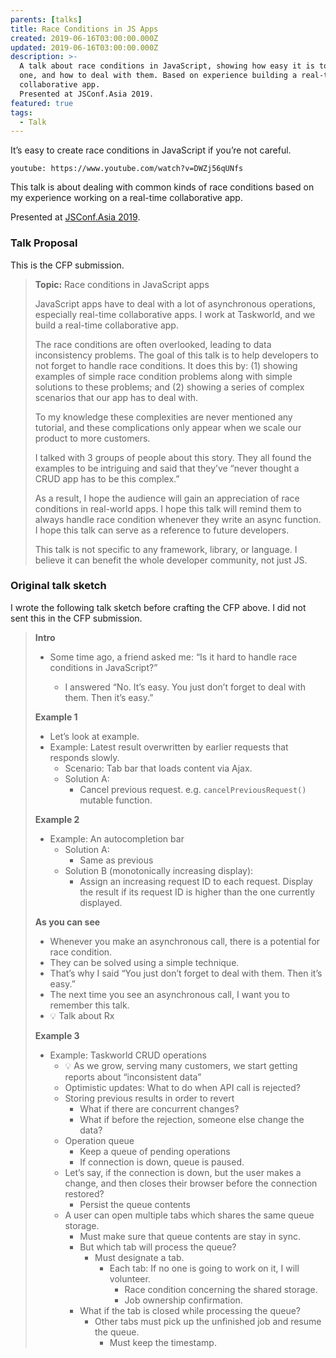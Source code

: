 ```yaml
---
parents: [talks]
title: Race Conditions in JS Apps
created: 2019-06-16T03:00:00.000Z
updated: 2019-06-16T03:00:00.000Z
description: >-
  A talk about race conditions in JavaScript, showing how easy it is to create
  one, and how to deal with them. Based on experience building a real-time
  collaborative app.
  Presented at JSConf.Asia 2019.
featured: true
tags:
  - Talk
---
```


It’s easy to create race conditions in JavaScript if you’re not careful.

`youtube: https://www.youtube.com/watch?v=DWZj56qUNfs`

This talk is about dealing with common kinds of race conditions based on my experience working on a real-time collaborative app.

Presented at [JSConf.Asia 2019](https://2019.jsconf.asia/).

### Talk Proposal

This is the CFP submission.

> **Topic:** Race conditions in JavaScript apps
>
> JavaScript apps have to deal with a lot of asynchronous operations, especially real-time collaborative apps. I work at Taskworld, and we build a real-time collaborative app.
>
> The race conditions are often overlooked, leading to data inconsistency problems. The goal of this talk is to help developers to not forget to handle race conditions. It does this by: (1) showing examples of simple race condition problems along with simple solutions to these problems; and (2) showing a series of complex scenarios that our app has to deal with.
>
> To my knowledge these complexities are never mentioned any tutorial, and these complications only appear when we scale our product to more customers.
>
> I talked with 3 groups of people about this story. They all found the examples to be intriguing and said that they’ve “never thought a CRUD app has to be this complex.”
>
> As a result, I hope the audience will gain an appreciation of race conditions in real-world apps. I hope this talk will remind them to always handle race condition whenever they write an async function. I hope this talk can serve as a reference to future developers.
>
> This talk is not specific to any framework, library, or language. I believe it can benefit the whole developer community, not just JS.

### Original talk sketch

I wrote the following talk sketch before crafting the CFP above. I did not sent this in the CFP submission.

<blockquote>

**Intro**

- Some time ago, a friend asked me: “Is it hard to handle race conditions in JavaScript?”

  - I answered “No. It’s easy. You just don’t forget to deal with them. Then it’s easy.”

**Example 1**

- Let’s look at example.
- Example: Latest result overwritten by earlier requests that responds slowly.
  - Scenario: Tab bar that loads content via Ajax.
  - Solution A:
    - Cancel previous request. e.g. `cancelPreviousRequest()` mutable function.

**Example 2**

- Example: An autocompletion bar
  - Solution A:
    - Same as previous
  - Solution B (monotonically increasing display):
    - Assign an increasing request ID to each request. Display the result if its request ID is higher than the one currently displayed.

**As you can see**

- Whenever you make an asynchronous call, there is a potential for race condition.
- They can be solved using a simple technique.
- That’s why I said “You just don’t forget to deal with them. Then it’s easy.”
- The next time you see an asynchronous call, I want you to remember this talk.
- 💡 Talk about Rx

**Example 3**

- Example: Taskworld CRUD operations
  - 💡 As we grow, serving many customers, we start getting reports about “inconsistent data”
  - Optimistic updates: What to do when API call is rejected?
  - Storing previous results in order to revert
    - What if there are concurrent changes?
    - What if before the rejection, someone else change the data?
  - Operation queue
    - Keep a queue of pending operations
    - If connection is down, queue is paused.
  - Let’s say, if the connection is down, but the user makes a change, and then closes their browser before the connection restored?
    - Persist the queue contents
  - A user can open multiple tabs which shares the same queue storage.
    - Must make sure that queue contents are stay in sync.
    - But which tab will process the queue?
      - Must designate a tab.
        - Each tab: If no one is going to work on it, I will volunteer.
          - Race condition concerning the shared storage.
          - Job ownership confirmation.
    - What if the tab is closed while processing the queue?
      - Other tabs must pick up the unfinished job and resume the queue.
        - Must keep the timestamp.

</blockquote>

